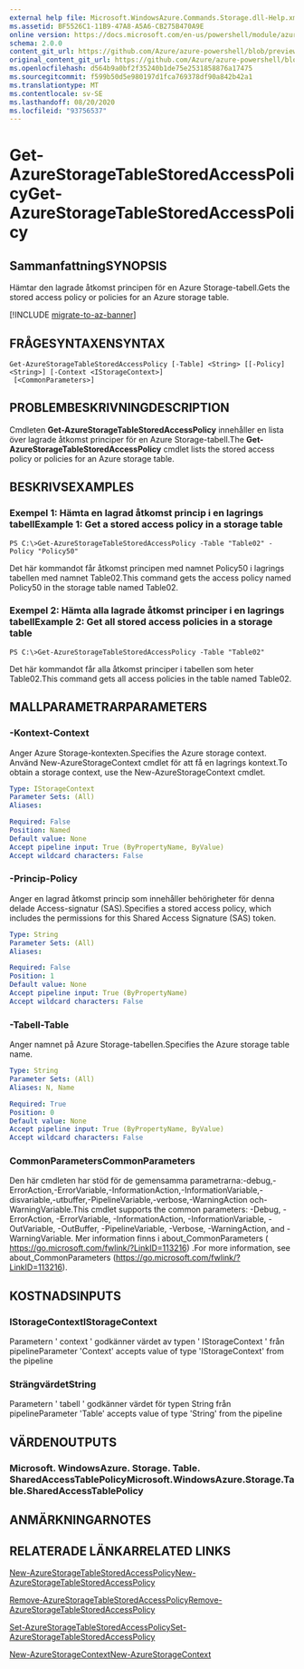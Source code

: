 ```yaml
---
external help file: Microsoft.WindowsAzure.Commands.Storage.dll-Help.xml
ms.assetid: BF5526C1-11B9-47A8-A5A6-CB275B470A9E
online version: https://docs.microsoft.com/en-us/powershell/module/azure.storage/get-azurestoragetablestoredaccesspolicy
schema: 2.0.0
content_git_url: https://github.com/Azure/azure-powershell/blob/preview/src/Storage/Commands.Storage/help/Get-AzureStorageTableStoredAccessPolicy.md
original_content_git_url: https://github.com/Azure/azure-powershell/blob/preview/src/Storage/Commands.Storage/help/Get-AzureStorageTableStoredAccessPolicy.md
ms.openlocfilehash: d564b9a0bf2f35240b1de75e2531858876a17475
ms.sourcegitcommit: f599b50d5e980197d1fca769378df90a842b42a1
ms.translationtype: MT
ms.contentlocale: sv-SE
ms.lasthandoff: 08/20/2020
ms.locfileid: "93756537"
---
```

# <span data-ttu-id="d63a2-101">Get-AzureStorageTableStoredAccessPolicy</span><span class="sxs-lookup"><span data-stu-id="d63a2-101">Get-AzureStorageTableStoredAccessPolicy</span></span>

## <span data-ttu-id="d63a2-102">Sammanfattning</span><span class="sxs-lookup"><span data-stu-id="d63a2-102">SYNOPSIS</span></span>
<span data-ttu-id="d63a2-103">Hämtar den lagrade åtkomst principen för en Azure Storage-tabell.</span><span class="sxs-lookup"><span data-stu-id="d63a2-103">Gets the stored access policy or policies for an Azure storage table.</span></span>

[!INCLUDE [migrate-to-az-banner](../../includes/migrate-to-az-banner.md)]

## <span data-ttu-id="d63a2-104">FRÅGESYNTAXEN</span><span class="sxs-lookup"><span data-stu-id="d63a2-104">SYNTAX</span></span>

```
Get-AzureStorageTableStoredAccessPolicy [-Table] <String> [[-Policy] <String>] [-Context <IStorageContext>]
 [<CommonParameters>]
```

## <span data-ttu-id="d63a2-105">PROBLEMBESKRIVNING</span><span class="sxs-lookup"><span data-stu-id="d63a2-105">DESCRIPTION</span></span>
<span data-ttu-id="d63a2-106">Cmdleten **Get-AzureStorageTableStoredAccessPolicy** innehåller en lista över lagrade åtkomst principer för en Azure Storage-tabell.</span><span class="sxs-lookup"><span data-stu-id="d63a2-106">The **Get-AzureStorageTableStoredAccessPolicy** cmdlet lists the stored access policy or policies for an Azure storage table.</span></span>

## <span data-ttu-id="d63a2-107">BESKRIVS</span><span class="sxs-lookup"><span data-stu-id="d63a2-107">EXAMPLES</span></span>

### <span data-ttu-id="d63a2-108">Exempel 1: Hämta en lagrad åtkomst princip i en lagrings tabell</span><span class="sxs-lookup"><span data-stu-id="d63a2-108">Example 1: Get a stored access policy in a storage table</span></span>
```
PS C:\>Get-AzureStorageTableStoredAccessPolicy -Table "Table02" -Policy "Policy50"
```

<span data-ttu-id="d63a2-109">Det här kommandot får åtkomst principen med namnet Policy50 i lagrings tabellen med namnet Table02.</span><span class="sxs-lookup"><span data-stu-id="d63a2-109">This command gets the access policy named Policy50 in the storage table named Table02.</span></span>

### <span data-ttu-id="d63a2-110">Exempel 2: Hämta alla lagrade åtkomst principer i en lagrings tabell</span><span class="sxs-lookup"><span data-stu-id="d63a2-110">Example 2: Get all stored access policies in a storage table</span></span>
```
PS C:\>Get-AzureStorageTableStoredAccessPolicy -Table "Table02"
```

<span data-ttu-id="d63a2-111">Det här kommandot får alla åtkomst principer i tabellen som heter Table02.</span><span class="sxs-lookup"><span data-stu-id="d63a2-111">This command gets all access policies in the table named Table02.</span></span>

## <span data-ttu-id="d63a2-112">MALLPARAMETRAR</span><span class="sxs-lookup"><span data-stu-id="d63a2-112">PARAMETERS</span></span>

### <span data-ttu-id="d63a2-113">-Kontext</span><span class="sxs-lookup"><span data-stu-id="d63a2-113">-Context</span></span>
<span data-ttu-id="d63a2-114">Anger Azure Storage-kontexten.</span><span class="sxs-lookup"><span data-stu-id="d63a2-114">Specifies the Azure storage context.</span></span>
<span data-ttu-id="d63a2-115">Använd New-AzureStorageContext cmdlet för att få en lagrings kontext.</span><span class="sxs-lookup"><span data-stu-id="d63a2-115">To obtain a storage context, use the New-AzureStorageContext cmdlet.</span></span>

```yaml
Type: IStorageContext
Parameter Sets: (All)
Aliases: 

Required: False
Position: Named
Default value: None
Accept pipeline input: True (ByPropertyName, ByValue)
Accept wildcard characters: False
```

### <span data-ttu-id="d63a2-116">-Princip</span><span class="sxs-lookup"><span data-stu-id="d63a2-116">-Policy</span></span>
<span data-ttu-id="d63a2-117">Anger en lagrad åtkomst princip som innehåller behörigheter för denna delade Access-signatur (SAS).</span><span class="sxs-lookup"><span data-stu-id="d63a2-117">Specifies a stored access policy, which includes the permissions for this Shared Access Signature (SAS) token.</span></span>

```yaml
Type: String
Parameter Sets: (All)
Aliases: 

Required: False
Position: 1
Default value: None
Accept pipeline input: True (ByPropertyName)
Accept wildcard characters: False
```

### <span data-ttu-id="d63a2-118">-Tabell</span><span class="sxs-lookup"><span data-stu-id="d63a2-118">-Table</span></span>
<span data-ttu-id="d63a2-119">Anger namnet på Azure Storage-tabellen.</span><span class="sxs-lookup"><span data-stu-id="d63a2-119">Specifies the Azure storage table name.</span></span>

```yaml
Type: String
Parameter Sets: (All)
Aliases: N, Name

Required: True
Position: 0
Default value: None
Accept pipeline input: True (ByPropertyName, ByValue)
Accept wildcard characters: False
```

### <span data-ttu-id="d63a2-120">CommonParameters</span><span class="sxs-lookup"><span data-stu-id="d63a2-120">CommonParameters</span></span>
<span data-ttu-id="d63a2-121">Den här cmdleten har stöd för de gemensamma parametrarna:-debug,-ErrorAction,-ErrorVariable,-InformationAction,-InformationVariable,-disvariable,-utbuffer,-PipelineVariable,-verbose,-WarningAction och-WarningVariable.</span><span class="sxs-lookup"><span data-stu-id="d63a2-121">This cmdlet supports the common parameters: -Debug, -ErrorAction, -ErrorVariable, -InformationAction, -InformationVariable, -OutVariable, -OutBuffer, -PipelineVariable, -Verbose, -WarningAction, and -WarningVariable.</span></span> <span data-ttu-id="d63a2-122">Mer information finns i about_CommonParameters ( https://go.microsoft.com/fwlink/?LinkID=113216) .</span><span class="sxs-lookup"><span data-stu-id="d63a2-122">For more information, see about_CommonParameters (https://go.microsoft.com/fwlink/?LinkID=113216).</span></span>

## <span data-ttu-id="d63a2-123">KOSTNADS</span><span class="sxs-lookup"><span data-stu-id="d63a2-123">INPUTS</span></span>

### <span data-ttu-id="d63a2-124">IStorageContext</span><span class="sxs-lookup"><span data-stu-id="d63a2-124">IStorageContext</span></span>

<span data-ttu-id="d63a2-125">Parametern ' context ' godkänner värdet av typen ' IStorageContext ' från pipeline</span><span class="sxs-lookup"><span data-stu-id="d63a2-125">Parameter 'Context' accepts value of type 'IStorageContext' from the pipeline</span></span>

### <span data-ttu-id="d63a2-126">Strängvärdet</span><span class="sxs-lookup"><span data-stu-id="d63a2-126">String</span></span>

<span data-ttu-id="d63a2-127">Parametern ' tabell ' godkänner värdet för typen String från pipeline</span><span class="sxs-lookup"><span data-stu-id="d63a2-127">Parameter 'Table' accepts value of type 'String' from the pipeline</span></span>

## <span data-ttu-id="d63a2-128">VÄRDEN</span><span class="sxs-lookup"><span data-stu-id="d63a2-128">OUTPUTS</span></span>

### <span data-ttu-id="d63a2-129">Microsoft. WindowsAzure. Storage. Table. SharedAccessTablePolicy</span><span class="sxs-lookup"><span data-stu-id="d63a2-129">Microsoft.WindowsAzure.Storage.Table.SharedAccessTablePolicy</span></span>

## <span data-ttu-id="d63a2-130">ANMÄRKNINGAR</span><span class="sxs-lookup"><span data-stu-id="d63a2-130">NOTES</span></span>

## <span data-ttu-id="d63a2-131">RELATERADE LÄNKAR</span><span class="sxs-lookup"><span data-stu-id="d63a2-131">RELATED LINKS</span></span>

[<span data-ttu-id="d63a2-132">New-AzureStorageTableStoredAccessPolicy</span><span class="sxs-lookup"><span data-stu-id="d63a2-132">New-AzureStorageTableStoredAccessPolicy</span></span>](./New-AzureStorageTableStoredAccessPolicy.md)

[<span data-ttu-id="d63a2-133">Remove-AzureStorageTableStoredAccessPolicy</span><span class="sxs-lookup"><span data-stu-id="d63a2-133">Remove-AzureStorageTableStoredAccessPolicy</span></span>](./Remove-AzureStorageTableStoredAccessPolicy.md)

[<span data-ttu-id="d63a2-134">Set-AzureStorageTableStoredAccessPolicy</span><span class="sxs-lookup"><span data-stu-id="d63a2-134">Set-AzureStorageTableStoredAccessPolicy</span></span>](./Set-AzureStorageTableStoredAccessPolicy.md)

[<span data-ttu-id="d63a2-135">New-AzureStorageContext</span><span class="sxs-lookup"><span data-stu-id="d63a2-135">New-AzureStorageContext</span></span>](./New-AzureStorageContext.md)


